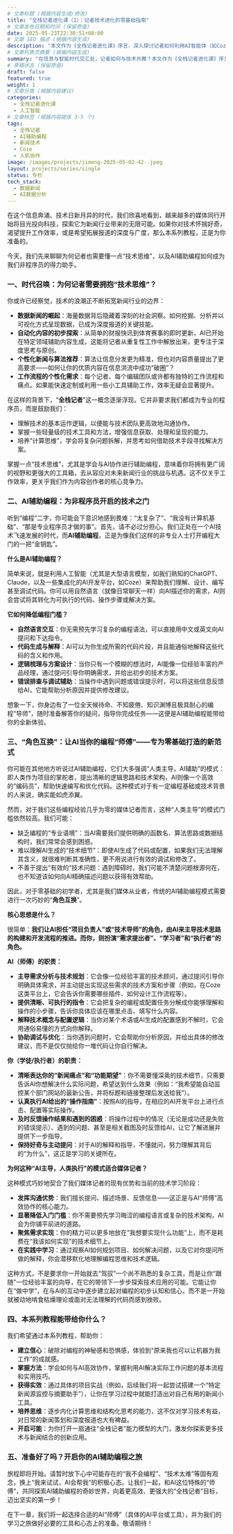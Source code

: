 ```yaml
---
# 文章标题 (根据内容生成/修改)
title: "全栈记者进化课（1）：记者技术进化的零基础指南"
# 文章发布日期和时间 (保留原值)
date: 2025-05-23T22:30:51+08:00
# 文章 SEO 描述 (根据内容生成)
description: "本文作为《全栈记者进化课》序言，深入探讨记者如何利用AI智能体（如Coze）进行“角色互换”，让AI成为编程“师傅”，从而克服技术障碍，轻松构建新闻工具，开启全栈记者进化之路。"
# 文章列表页摘要 (根据内容生成)
summary: "在信息与智能时代交汇处，记者如何与技术共舞？本文作为《全栈记者进化课》序言，提出“AI角色互换”策略，并以Coze平台为例，指引你如何借助AI“师傅”克服编程障碍，轻松构建新闻工具，开启技术赋能的全栈进化之旅。"
# 草稿状态 (保留原值)
draft: false
featured: true
weight: 1
# 文章分类 (根据内容建议)
categories:
  - 全栈记者进化课
  - 人工智能
# 文章标签 (根据内容提炼 3-5 个)
tags:
  - 全栈记者
  - AI辅助编程
  - 新闻技术
  - Coze
  - 人机协作
image: /images/projects/jimeng-2025-05-02-42-.jpeg
layout: projects/series/single
status: 专栏
tech_stack:
  - 数据新闻
  - AI数据分析
---
```

 
 

在这个信息奔涌、技术日新月异的时代，我们欣喜地看到，越来越多的媒体同行开始将目光投向科技，探索它为新闻行业带来的无限可能。如果你对技术怀揣好奇，渴望提升工作效率，或是希望拓展报道的深度与广度，那么本系列教程，正是为你准备的。

今天，我们先来聊聊为何记者也需要懂一点“技术思维”，以及AI辅助编程如何成为我们非程序员的得力助手。

### 一、时代召唤：为何记者需要拥抱“技术思维”？

你或许已经察觉，技术的浪潮正不断拓宽新闻行业的边界：

- **数据新闻的崛起**：海量数据背后隐藏着深刻的社会洞察。如何挖掘、分析并以可视化方式呈现数据，已成为深度报道的关键技能。
- **自动化内容的初步探索**：从简单的财报快讯到体育赛事的即时更新，AI已开始在特定领域辅助内容生成，这能将记者从重复性工作中解放出来，更专注于深度思考与原创。
- **个性化新闻与算法推荐**：算法让信息分发更为精准，但也对内容质量提出了更高要求——如何让你的优质内容在信息洪流中成功“破圈”？
- **工作流程的个性化需求**：每个记者、每个编辑团队或许都有独特的工作流程和痛点。如果能快速定制或利用一些小工具辅助工作，效率无疑会显著提升。

在这样的背景下，“**全栈记者**”这一概念逐渐浮现。它并非要求我们都成为专业的程序员，而是鼓励我们：

- 理解技术的基本运作逻辑，以便能与技术团队更高效地沟通协作。
- 掌握一些轻量级的技术工具和方法，增强信息获取、处理和呈现的能力。
- 培养“计算思维”，学会将复杂问题拆解，并思考如何借助技术手段寻找解决方案。

掌握一点“技术思维”，尤其是学会与AI协作进行辅助编程，意味着你将拥有更广阔的视野和更强大的工具箱，去从容应对未来新闻行业的挑战与机遇。这不仅关乎工作效率，更关乎我们作为内容创作者的核心竞争力。

### 二、AI辅助编程：为非程序员开启的技术之门

听到“编程”二字，你可能会下意识地感到畏难：“太复杂了”、“我没有计算机基础”、“那是专业程序员才做的事”。首先，请不必过分担心。我们正处在一个AI技术飞速发展的时代，而**AI辅助编程**，正是为像我们这样的非专业人士打开编程大门的一把“金钥匙”。

**什么是AI辅助编程？**

简单来说，就是利用人工智能（尤其是大型语言模型，如我们熟知的ChatGPT、Claude，以及一些集成化的AI开发平台，如Coze）来帮助我们理解、设计、编写甚至调试代码。你可以用自然语言（就像日常聊天一样）向AI描述你的需求，AI则会尝试将其转化为可执行的代码、操作步骤或解决方案。

**它如何降低编程门槛？**

- **自然语言交互**：你无需预先学习复杂的编程语法，可以直接用中文或英文向AI提问和下达指令。
- **代码生成与解释**：AI可以为你生成所需的代码片段，并且能通俗地解释这些代码的含义和作用。
- **逻辑梳理与方案设计**：当你只有一个模糊的想法时，AI能像一位经验丰富的产品经理，通过提问引导你明确需求，并给出初步的技术方案。
- **错误排查与调试辅助**：当操作中遇到问题或错误提示时，可以将这些信息反馈给AI，它能帮助分析原因并提供修改建议。

想象一下，你身边有了一位全天候待命、不知疲倦、知识渊博且极具耐心的编程“导师”，随时准备解答你的疑问，指导你完成任务——这便是AI辅助编程能带给你的全新体验。

### 三、“角色互换”：让AI当你的编程“师傅”——专为零基础打造的新范式

你可能在其他地方听说过AI辅助编程，它们大多强调“人类主导，AI辅助”的模式：即人类作为项目的掌舵者，提出清晰的逻辑思路和技术架构，AI则像一个高效的“编码员”，帮助快速编写和优化代码。这种模式对于有一定编程基础或技术背景的人来说，确实能如虎添翼。

然而，对于我们这些编程经验几乎为零的媒体记者而言，这种“人类主导”的模式门槛依然较高。我们可能：

- 缺乏编程的“专业语境”：当AI需要我们提供明确的函数名、算法思路或数据结构时，我们常常会感到困惑。
- 难以理解AI生成的“技术细节”：即使AI生成了代码或配置，如果我们无法理解其含义，就很难判断其准确性，更不用说进行有效的调试和修改了。
- 不善于提出“有效的”技术问题：遇到障碍时，我们可能不清楚问题根源何在，也不知道该如何向AI精确描述问题以获得有效帮助。

因此，对于零基础的初学者，尤其是我们媒体从业者，传统的AI辅助编程模式需要进行一次巧妙的“**角色互换**”。

**核心思想是什么？**

很简单：**我们让AI担任“项目负责人”或“技术导师”的角色，由AI来主导技术思路的构建和开发流程的推进。而你，则扮演“需求提出者”、“学习者”和“执行者”的角色。**

**AI（师傅）的职责：**

- **主导需求分析与技术规划**：它会像一位经验丰富的技术顾问，通过提问引导你明确具体需求，并主动提出实现这些需求的技术方案和步骤（例如，在Coze这类平台上，它会告诉你需要哪些插件、如何设计工作流程等）。
- **提供清晰、可执行的指令**：它会把复杂的编程或配置任务分解成你能够理解和操作的小步骤，告诉你具体应该在哪里点击、填写什么内容。
- **解释技术概念与配置逻辑**：当你对某个术语或AI生成的配置感到不解时，它会用通俗易懂的方式向你解释。
- **协助调试与优化**：当你遇到问题时，它会帮助你分析原因，并给出具体的修改建议，而不是仅仅抛给你一堆代码让你自行解决。

**你（学徒/执行者）的职责：**

- **清晰表达你的“新闻痛点”和“功能期望”**：你不需要懂深奥的技术细节，只需要告诉AI你想解决什么实际问题，希望达到什么效果（例如：“我希望能自动监控某个部门网站的最新公告，并将标题和链接整理后发送给我”）。
- **认真执行AI给出的“操作指南”**：按照AI的指导，在相应的AI开发平台上进行点击、配置等实际操作。
- **及时反馈操作结果和遇到的困惑**：将操作过程中的情况（无论是成功还是失败的错误提示）、遇到的问题、甚至是相关截图及时反馈给AI，让它了解进展并提供下一步指导。
- **保持好奇与主动提问**：对于AI的解释和指导，不懂就问，努力理解其背后的“为什么”，这正是学习的关键所在。

**为何这种“AI主导，人类执行”的模式适合媒体记者？**

这种模式巧妙地契合了我们媒体记者的现有优势和当前的技术学习阶段：

- **发挥沟通优势**：我们擅长提问、描述场景、反馈信息——这正是与AI“师傅”高效协作的核心能力。
- **显著降低入门门槛**：你不需要预先学习晦涩的编程语言或复杂的技术架构，AI会为你铺平前进的道路。
- **聚焦需求实现**：你的精力可以更多地放在“我想要实现什么功能”上，而不是耗费在“我该如何实现”的技术细节上。
- **在实践中学习**：通过观察AI如何规划项目、如何解决问题，以及它对你提问所做的解释，你会潜移默化地理解编程思维和技术逻辑。

这种方式，不是要求你一开始就去“驾驭”一个尚不熟悉的复杂工具，而是让你“跟随”一位经验丰富的向导，在它的带领下一步步探索技术应用的可能。它能让你在“做中学”，在与AI的互动中逐步建立起对编程的初步认知和信心，而不是一开始就被动地啃食枯燥理论或面对无法理解的代码而感到挫败。

### 四、本系列教程能带给你什么？

我们希望通过本系列教程，帮助你：

- **建立信心**：破除对编程的神秘感和恐惧感，体验到“原来我也可以让机器为我工作”的成就感。
- **掌握方法**：学会如何与AI高效协作，掌握利用AI解决实际工作问题的基本流程和实用技巧。
- **获得实效**：通过具体的项目实战（例如，后续我们将一起尝试搭建一个“特定新闻源监控与摘要助手”），让你在学习过程中就能打造出对自己有用的新闻小工具。
- **培养思维**：逐步内化计算思维和结构化思考的能力，这不仅对学习技术有益，对日常的新闻策划和深度报道也大有裨益。
- **开启可能**：为你打开一扇通往“全栈记者”能力模型的大门，激发你探索更多技术与新闻结合的创新应用。

### 五、准备好了吗？开启你的AI辅助编程之旅

旅程即将开始。请暂时放下心中可能存在的“我不会编程”、“技术太难”等固有观念，换上“我来试试，AI会帮我”的积极心态。让我们一起，和AI这位特殊的“师傅”，共同探索AI辅助编程的奇妙世界，向着更高效、更强大的“全栈记者”目标，迈出坚实的第一步！

在下一章，我们将一起选择合适的AI“师傅”（具体的AI平台或工具），并为我们的学习之旅做好必要的工具和心态上的准备。敬请期待！
 